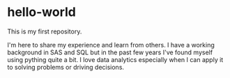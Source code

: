 # hello-world
This is my first repository.

I'm here to share my experience and learn from others. I have a working background in SAS and SQL but in the past few years I've found myself using pything quite a bit.  I love data analytics especially when I can apply it to solving problems or driving decisions.
